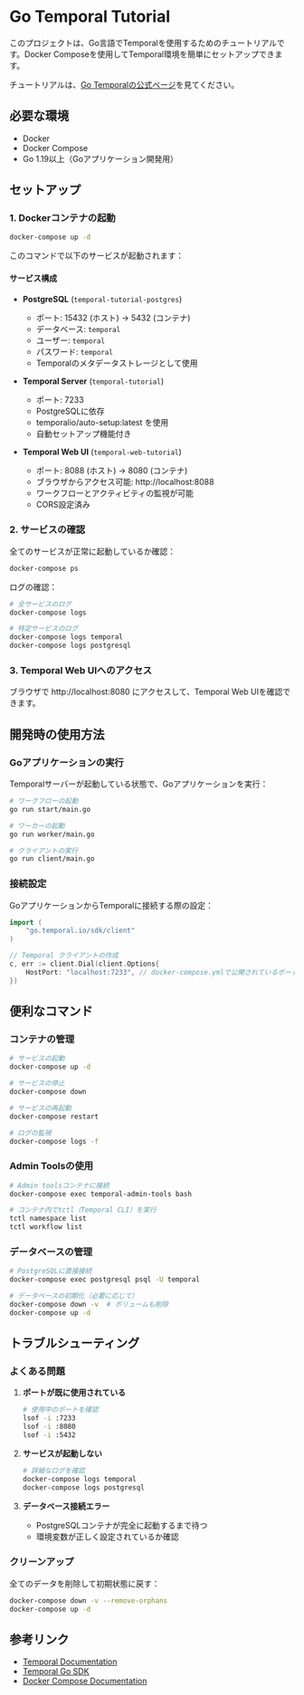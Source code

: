 # Go Temporal Tutorial

このプロジェクトは、Go言語でTemporalを使用するためのチュートリアルです。Docker Composeを使用してTemporal環境を簡単にセットアップできます。

チュートリアルは、[Go Temporalの公式ページ](https://learn.temporal.io/getting_started/go/dev_environment/)を見てください。

## 必要な環境

- Docker
- Docker Compose
- Go 1.19以上（Goアプリケーション開発用）

## セットアップ

### 1. Dockerコンテナの起動

```bash
docker-compose up -d
```

このコマンドで以下のサービスが起動されます：

#### サービス構成

- **PostgreSQL** (`temporal-tutorial-postgres`)
  - ポート: 15432 (ホスト) → 5432 (コンテナ)
  - データベース: `temporal`
  - ユーザー: `temporal`
  - パスワード: `temporal`
  - Temporalのメタデータストレージとして使用

- **Temporal Server** (`temporal-tutorial`)
  - ポート: 7233
  - PostgreSQLに依存
  - temporalio/auto-setup:latest を使用
  - 自動セットアップ機能付き

- **Temporal Web UI** (`temporal-web-tutorial`)
  - ポート: 8088 (ホスト) → 8080 (コンテナ)
  - ブラウザからアクセス可能: http://localhost:8088
  - ワークフローとアクティビティの監視が可能
  - CORS設定済み

### 2. サービスの確認

全てのサービスが正常に起動しているか確認：

```bash
docker-compose ps
```

ログの確認：

```bash
# 全サービスのログ
docker-compose logs

# 特定サービスのログ
docker-compose logs temporal
docker-compose logs postgresql
```

### 3. Temporal Web UIへのアクセス

ブラウザで http://localhost:8080 にアクセスして、Temporal Web UIを確認できます。

## 開発時の使用方法

### Goアプリケーションの実行

Temporalサーバーが起動している状態で、Goアプリケーションを実行：

```bash
# ワークフローの起動
go run start/main.go

# ワーカーの起動
go run worker/main.go

# クライアントの実行
go run client/main.go
```

### 接続設定

GoアプリケーションからTemporalに接続する際の設定：

```go
import (
    "go.temporal.io/sdk/client"
)

// Temporal クライアントの作成
c, err := client.Dial(client.Options{
    HostPort: "localhost:7233", // docker-compose.ymlで公開されているポート
})
```

## 便利なコマンド

### コンテナの管理

```bash
# サービスの起動
docker-compose up -d

# サービスの停止
docker-compose down

# サービスの再起動
docker-compose restart

# ログの監視
docker-compose logs -f
```

### Admin Toolsの使用

```bash
# Admin toolsコンテナに接続
docker-compose exec temporal-admin-tools bash

# コンテナ内でtctl（Temporal CLI）を実行
tctl namespace list
tctl workflow list
```

### データベースの管理

```bash
# PostgreSQLに直接接続
docker-compose exec postgresql psql -U temporal

# データベースの初期化（必要に応じて）
docker-compose down -v  # ボリュームも削除
docker-compose up -d
```

## トラブルシューティング

### よくある問題

1. **ポートが既に使用されている**
   ```bash
   # 使用中のポートを確認
   lsof -i :7233
   lsof -i :8080
   lsof -i :5432
   ```

2. **サービスが起動しない**
   ```bash
   # 詳細なログを確認
   docker-compose logs temporal
   docker-compose logs postgresql
   ```

3. **データベース接続エラー**
   - PostgreSQLコンテナが完全に起動するまで待つ
   - 環境変数が正しく設定されているか確認

### クリーンアップ

全てのデータを削除して初期状態に戻す：

```bash
docker-compose down -v --remove-orphans
docker-compose up -d
```

## 参考リンク

- [Temporal Documentation](https://docs.temporal.io/)
- [Temporal Go SDK](https://docs.temporal.io/dev-guide/go)
- [Docker Compose Documentation](https://docs.docker.com/compose/)